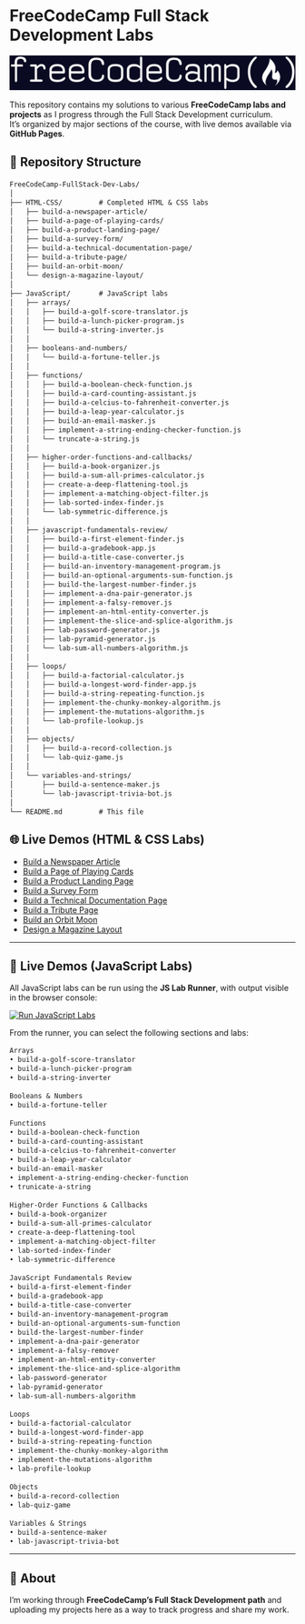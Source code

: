 # FreeCodeCamp Full Stack Development Labs

![FreeCodeCamp Banner](fcc-logo.jpg)

This repository contains my solutions to various **FreeCodeCamp labs and projects** as I progress through the Full Stack Development curriculum.  
It’s organized by major sections of the course, with live demos available via **GitHub Pages**.

## 📂 Repository Structure

```
FreeCodeCamp-FullStack-Dev-Labs/
│
├── HTML-CSS/         # Completed HTML & CSS labs
│   ├── build-a-newspaper-article/
│   ├── build-a-page-of-playing-cards/
│   ├── build-a-product-landing-page/
│   ├── build-a-survey-form/
│   ├── build-a-technical-documentation-page/
│   ├── build-a-tribute-page/
│   ├── build-an-orbit-moon/
│   └── design-a-magazine-layout/
│
├── JavaScript/       # JavaScript labs
│   ├── arrays/
│   │   ├── build-a-golf-score-translator.js
│   │   ├── build-a-lunch-picker-program.js
│   │   └── build-a-string-inverter.js
│   │
│   ├── booleans-and-numbers/
│   │   └── build-a-fortune-teller.js
│   │
│   ├── functions/
│   │   ├── build-a-boolean-check-function.js
│   │   ├── build-a-card-counting-assistant.js
│   │   ├── build-a-celcius-to-fahrenheit-converter.js
│   │   ├── build-a-leap-year-calculator.js
│   │   ├── build-an-email-masker.js
│   │   ├── implement-a-string-ending-checker-function.js
│   │   └── truncate-a-string.js
│   │
│   ├── higher-order-functions-and-callbacks/
│   │   ├── build-a-book-organizer.js
│   │   ├── build-a-sum-all-primes-calculator.js
│   │   ├── create-a-deep-flattening-tool.js
│   │   ├── implement-a-matching-object-filter.js
│   │   ├── lab-sorted-index-finder.js
│   │   └── lab-symmetric-difference.js
│   │
│   ├── javascript-fundamentals-review/
│   │   ├── build-a-first-element-finder.js
│   │   ├── build-a-gradebook-app.js
│   │   ├── build-a-title-case-converter.js
│   │   ├── build-an-inventory-management-program.js
│   │   ├── build-an-optional-arguments-sum-function.js
│   │   ├── build-the-largest-number-finder.js
│   │   ├── implement-a-dna-pair-generator.js
│   │   ├── implement-a-falsy-remover.js
│   │   ├── implement-an-html-entity-converter.js
│   │   ├── implement-the-slice-and-splice-algorithm.js
│   │   ├── lab-password-generator.js
│   │   ├── lab-pyramid-generator.js
│   │   └── lab-sum-all-numbers-algorithm.js
│   │
│   ├── loops/
│   │   ├── build-a-factorial-calculator.js
│   │   ├── build-a-longest-word-finder-app.js
│   │   ├── build-a-string-repeating-function.js
│   │   ├── implement-the-chunky-monkey-algorithm.js
│   │   ├── implement-the-mutations-algorithm.js
│   │   └── lab-profile-lookup.js
│   │
│   ├── objects/
│   │   ├── build-a-record-collection.js
│   │   └── lab-quiz-game.js
│   │
│   └── variables-and-strings/
│       ├── build-a-sentence-maker.js
│       └── lab-javascript-trivia-bot.js
│
└── README.md         # This file
```

## 🌐 Live Demos (HTML & CSS Labs)

- [Build a Newspaper Article](https://nathanraym.github.io/FreeCodeCamp-FullStack-Dev-Labs/HTML-CSS/build-a-newspaper-article/)
- [Build a Page of Playing Cards](https://nathanraym.github.io/FreeCodeCamp-FullStack-Dev-Labs/HTML-CSS/build-a-page-of-playing-cards/)
- [Build a Product Landing Page](https://nathanraym.github.io/FreeCodeCamp-FullStack-Dev-Labs/HTML-CSS/build-a-product-landing-page/)
- [Build a Survey Form](https://nathanraym.github.io/FreeCodeCamp-FullStack-Dev-Labs/HTML-CSS/build-a-survey-form/)
- [Build a Technical Documentation Page](https://nathanraym.github.io/FreeCodeCamp-FullStack-Dev-Labs/HTML-CSS/build-a-technical-documentation-page/)
- [Build a Tribute Page](https://nathanraym.github.io/FreeCodeCamp-FullStack-Dev-Labs/HTML-CSS/build-a-tribute-page/)
- [Build an Orbit Moon](https://nathanraym.github.io/FreeCodeCamp-FullStack-Dev-Labs/HTML-CSS/build-an-orbit-moon/)
- [Design a Magazine Layout](https://nathanraym.github.io/FreeCodeCamp-FullStack-Dev-Labs/HTML-CSS/design-a-magazine-layout/)

---

## 🚀 Live Demos (JavaScript Labs)

All JavaScript labs can be run using the **JS Lab Runner**, with output visible in the browser console:

[![Run JavaScript Labs](https://img.shields.io/badge/Run-JavaScript%20Labs-blue?style=for-the-badge)](https://nathanraym.github.io/FreeCodeCamp-FullStack-Dev-Labs/JavaScript/index.html)

From the runner, you can select the following sections and labs:

```
Arrays
• build-a-golf-score-translator
• build-a-lunch-picker-program
• build-a-string-inverter

Booleans & Numbers
• build-a-fortune-teller

Functions
• build-a-boolean-check-function
• build-a-card-counting-assistant
• build-a-celcius-to-fahrenheit-converter
• build-a-leap-year-calculator
• build-an-email-masker
• implement-a-string-ending-checker-function
• trunicate-a-string

Higher-Order Functions & Callbacks
• build-a-book-organizer
• build-a-sum-all-primes-calculator
• create-a-deep-flattening-tool
• implement-a-matching-object-filter
• lab-sorted-index-finder
• lab-symmetric-difference

JavaScript Fundamentals Review
• build-a-first-element-finder
• build-a-gradebook-app
• build-a-title-case-converter
• build-an-inventory-management-program
• build-an-optional-arguments-sum-function
• build-the-largest-number-finder
• implement-a-dna-pair-generator
• implement-a-falsy-remover
• implement-an-html-entity-converter
• implement-the-slice-and-splice-algorithm
• lab-password-generator
• lab-pyramid-generator
• lab-sum-all-numbers-algorithm

Loops
• build-a-factorial-calculator
• build-a-longest-word-finder-app
• build-a-string-repeating-function
• implement-the-chunky-monkey-algorithm
• implement-the-mutations-algorithm
• lab-profile-lookup

Objects
• build-a-record-collection
• lab-quiz-game

Variables & Strings
• build-a-sentence-maker
• lab-javascript-trivia-bot

```

---

## 📖 About

I’m working through **FreeCodeCamp’s Full Stack Development path** and uploading my projects here as a way to track progress and share my work.
